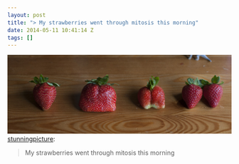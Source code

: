 ```yaml
---
layout: post
title: "> My strawberries went through mitosis this morning"
date: 2014-05-11 10:41:14 Z
tags: []
---
```

![](/media/2014/05/85407983564.jpg)
[stunningpicture](http://stunningpicture.tumblr.com/post/85235132532/my-strawberries-went-through-mitosis-this-morning):

> My strawberries went through mitosis this morning
